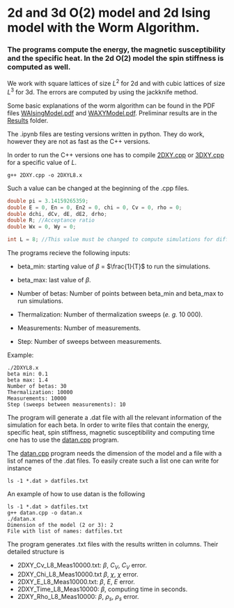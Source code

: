 # 2d and 3d O(2) model and 2d Ising model with the Worm Algorithm.
### The programs compute the energy, the magnetic susceptibility and the specific heat. In the 2d O(2) model the spin stiffness is computed as well. 

We work with square lattices of size $L^2$ for 2d and with cubic lattices of size $L^3$ for 3d. The errors are computed by using the jackknife method.

Some basic explanations of the worm algorithm can be found in the PDF files [WAIsingModel.pdf](WAIsingModel.pdf) and [WAXYModel.pdf](WAXYModel.pdf).
Preliminar results are in the [Results](O(2)Model/Results) folder.

The .ipynb files are testing versions written in python. They do work, however they are not as fast as the C++ versions.

In order to run the C++ versions one has to compile [2DXY.cpp](O(2)Model/2DXY.cpp) or [3DXY.cpp](O(2)Model/2DXY.cpp) for a specific value of $L$.
```console
g++ 2DXY.cpp -o 2DXYL8.x
```
Such a value can be changed at the beginning of the .cpp files. 
```cpp
double pi = 3.14159265359;
double E = 0, En = 0, En2 = 0, chi = 0, Cv = 0, rho = 0;
double dchi, dCv, dE, dE2, drho;
double R; //Acceptance ratio
double Wx = 0, Wy = 0;

int L = 8; //This value must be changed to compute simulations for different lattices. 
```
The programs recieve the following inputs: 

* beta_min: starting value of $\beta$ = $\frac{1}{T}$ to run the simulations.

* beta_max: last value of $\beta$.

* Number of betas: Number of points between beta_min and beta_max to run simulations.

* Thermalization: Number of thermalization sweeps (*e. g.* 10 000).

* Measurements: Number of measurements.

* Step: Number of sweeps between measurements. 

Example:
```console
./2DXYL8.x
beta min: 0.1
beta max: 1.4
Number of betas: 30
Thermalization: 10000
Measurements: 10000
Step (sweeps between measurements): 10
``` 

The program will generate a .dat file with all the relevant information of the simulation for each beta. In order to write files that contain the energy, specific heat, spin stiffness, magnetic susceptibility and computing time one has to use the [datan.cpp](O(2)Model/datan.cpp) program.

The [datan.cpp](O(2)Model/datan.cpp) program needs the dimension of the model and a file with a list of names of the .dat files. To easily create such a list one can write for instance

```console
ls -1 *.dat > datfiles.txt
``` 
An example of how to use datan is the following 
```console
ls -1 *.dat > datfiles.txt
g++ datan.cpp -o datan.x
./datan.x
Dimension of the model (2 or 3): 2
File with list of names: datfiles.txt
``` 
The program generates .txt files with the results written in columns. Their detailed structure is

* 2DXY_Cv_L8_Meas10000.txt: $\beta$, $C_V$, $C_V$ error.
* 2DXY_Chi_L8_Meas10000.txt $\beta$, $\chi$, $\chi$ error.
* 2DXY_E_L8_Meas10000.txt: $\beta$, $E$, $E$ error.
* 2DXY_Time_L8_Meas10000: $\beta$, computing time in seconds.
* 2DXY_Rho_L8_Meas10000: $\beta$, $\rho_s$, $\rho_s$ error. 
